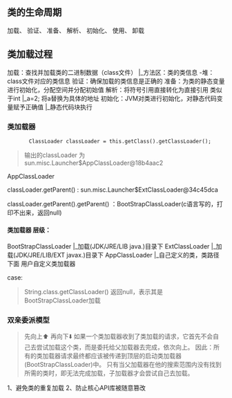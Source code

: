 ## 类的生命周期

加载、 验证、 准备、 解析、 初始化、 使用、 卸载

## 类加载过程

加载：查找并加载类的二进制数据（class文件）
    |_方法区：类的类信息 -堆：class文件对应的类信息 
验证：确保加载的类信息是正确的 
准备：为类的静态变量进行初始化，分配空间并分配初始值 
解析：将符号引用直接转化为直接引用 类似于int
    |_a=2; 将a替换为具体的地址 
初始化：JVM对类进行初始化，对静态代码变量赋予正确值
    |_静态代码块执行

### 类加载器

`       
ClassLoader classLoader = this.getClass().getClassLoader();
`
> 输出的classLoader 为 sun.misc.Launcher$AppClassLoader@18b4aac2

AppClassLoader

classLoader.getParent()
: sun.misc.Launcher$ExtClassLoader@34c45dca

classLoader.getParent().getParent()
：BootStrapClassLoader(c语言写的，打印不出来，返回null)

#### 类加载器 层级：
BootStrapClassLoader 
    |_加载(JDK/JRE/LIB java.)目录下
ExtClassLoader
    |_加载(JDK/JRE/LIB/EXT javax.)目录下
AppClassLoader
    |_自己定义的类，类路径下面
用户自定义类加载器

case:
> String.class.getClassLoader()  返回null，表示其是BootStrapClassLoader加载

### 双亲委派模型
> 先向上⬆️ 再向下⬇️ 
> 如果一个类加载器收到了类加载的请求，它首先不会自己去尝试加载这个类，而是委托给父加载器去完成，依次向上。
> 因此：所有的类加载器请求最终都应该被传递到顶层的启动类加载器(BootStrapClassLoader)中。
> 只有当父加载器在他的搜索范围内没有找到所需的类时，即无法完成加载，子加载器才会尝试自己去加载。

1、避免类的重复加载
2、防止核心API库被随意篡改



































